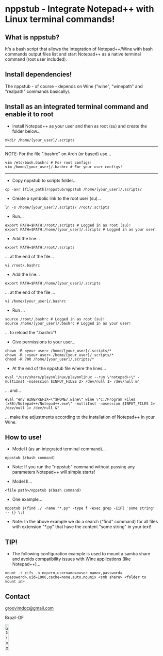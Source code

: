 nppstub - Integrate Notepad++ with Linux terminal commands!
=============

What is nppstub?
-----

It's a bash script that allows the integration of Notepad++/Wine with bash commands output files list and start Notepad++ as a native terminal command (root user included).

Install dependencies!
-----

The nppstub - of course - depends on Wine ("wine", "winepath" and "realpath" commands basically).

Install as an integrated terminal command and enable it to root
-----

 - Install Notepad++ as your user and then as root (su) and create the folder below...

```
mkdir /home/[your_user]/.scripts
```

-----
NOTE: For the file ".bashrc" on Arch (or based) use...

```
vim /etc/bash.bashrc # For root configs!
vim /home/[your_user]/.bashrc # For your user configs!
```
-----

 - Copy nppstub to scripts folder...

```
cp -avr [file_path]/nppstub/nppstub /home/[your_user]/.scripts/
```

 - Create a symbolic link to the root user (su)...

```
ln -s /home/[your_user]/.scripts/ /root/.scripts
```

 - Run...

```
export PATH=$PATH:/root/.scripts # Logged in as root (su)!
export PATH=$PATH:/home/[your_user]/.scripts # Logged in as your user!
```

 - Add the line...

```
export PATH=$PATH:/root/.scripts
```

... at the end of the file...

```
vi /root/.bashrc
```

 - Add the line...

```
export PATH=$PATH:/home/[your_user]/.scripts
```

... at the end of the file ...

```
vi /home/[your_user]/.bashrc
```

 - Run ...

```
source /root/.bashrc # Logged in as root (su)!
source /home/[your_user]/.bashrc # Logged in as your user!
```

... to reload the ".bashrc"!

 - Give permissions to your user...

```
chown -R <your user> /home/[your_user]/.scripts/*
chown -R :<your user> /home/[your_user]/.scripts/*
chmod -R 700 /home/[your_user]/.scripts/*
```

 - At the end of the nppstub file where the lines...
 
```
eval "/usr/share/playonlinux/playonlinux --run \"notepad++\" -multiInst -nosession $INPUT_FILES 2> /dev/null 1> /dev/null &"
```

... and...

```
eval "env WINEPREFIX=\"$HOME/.wine\" wine \"C:/Program Files (x86)/Notepad++/Notepad++.exe\" -multiInst -nosession $INPUT_FILES 2> /dev/null 1> /dev/null &"
```

... make the adjustments according to the installation of Notepad++ in your Wine.

How to use!
-----

 - Model I (as an integrated terminal command)...

``` 
nppstub $(bash command)
```

 - Note: If you run the "nppstub" command without passing any parameters Notepad++ will simple starts!

 - Model II...

```
<file path>/nppstub $(bash command)
```

 - One example...
 
```
nppstub $(find ./ -name "*.py" -type f -exec grep -IiFl 'some string' -- {} \;)
```

 - Note: In the above example we do a search ("find" command) for all files with extension "*.py" that have the content "some string" in your text!

TIP!
-----

 - The following configuration example is used to mount a samba share and avoids compatibility issues with Wine applications (like Notepad++)...

```
mount -t cifs -o noperm,username=<user name>,password=<password>,uid=1000,cache=none,auto,nounix <smb share> <folder to mount in>
```

Contact
-----

groovimdoc@gmail.com

Brazil-DF

<img border="0" alt="GrooVim Doc" src="http://upload.wikimedia.org/wikipedia/commons/thumb/6/6d/Map_of_Brazil_with_flag.svg/180px-Map_of_Brazil_with_flag.svg.png" height="15%" width="15%"/>
